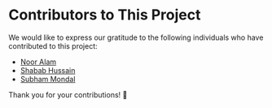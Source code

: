 # Contributors to This Project

We would like to express our gratitude to the following individuals who have contributed to this project:

- [Noor Alam](https://github.com/nooralamf42)
- [Shabab Hussain](https://github.com/smhussain5)
- [Subham Mondal](https://github.com/SjxSubham)

Thank you for your contributions! 🎉
